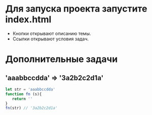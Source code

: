 # Для запуска проекта запустите index.html
- Кнопки открывают описанию темы.  
- Ссылки открывают условия задач.  

# Дополнительные задачи
## 'aaabbccdda' => '3a2b2c2d1a'
```javascript
let str = 'aaabbccdda'
function fn (s){
   return ''
}
fn(str) // '3a2b2c2d1a'
```